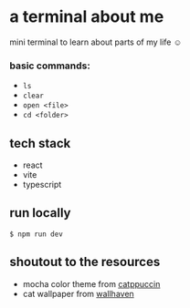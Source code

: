 # a terminal about me
mini terminal to learn about parts of my life ☺️

### basic commands:
- `ls`
- `clear`
- `open <file>`
- `cd <folder>`

## tech stack
- react
- vite
- typescript

## run locally
`$ npm run dev`

## shoutout to the resources
- mocha color theme from [catppuccin](https://catppuccin.com)
- cat wallpaper from [wallhaven](https://wallhaven.cc/w/gpykxl)
